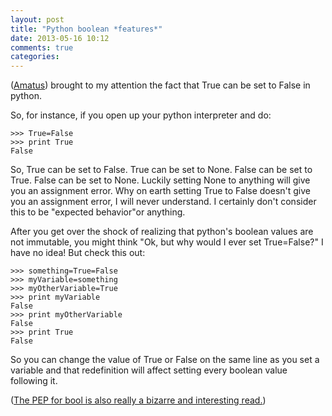 ```yaml
---
layout: post
title: "Python boolean *features*"
date: 2013-05-16 10:12
comments: true
categories: 
---
```

([Amatus](https://github.com/amatus)) brought to my attention the fact that True can be set to False in python.

So, for instance, if you open up your python interpreter and do:
```
>>> True=False
>>> print True
False
```
So, True can be set to False. True can be set to None. False can be set to True. False can be set to None. Luckily setting None to anything will give you an assignment error. Why on earth setting True to False doesn't give you an assignment error, I will never understand. I certainly don't consider this to be "expected behavior"or anything.

After you get over the shock of realizing that python's boolean values are not immutable, you might think "Ok, but why would I ever set True=False?"
I have no idea! But check this out:
```
>>> something=True=False
>>> myVariable=something
>>> myOtherVariable=True
>>> print myVariable
False
>>> print myOtherVariable
False
>>> print True
False
```
So you can change the value of True or False on the same line as you set a variable and that redefinition will affect setting every boolean value following it.

([The PEP for bool is also really a bizarre and interesting read.](http://www.python.org/dev/peps/pep-0285/))

